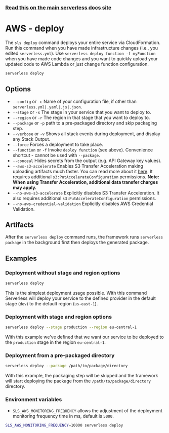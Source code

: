 <!--
title: Serverless Framework Commands - AWS Lambda - Deploy
menuText: deploy
menuOrder: 5
description: Deploy your service to the specified provider
layout: Doc
-->

<!-- DOCS-SITE-LINK:START automatically generated  -->

### [Read this on the main serverless docs site](https://www.serverless.com/framework/docs/providers/aws/cli-reference/deploy)

<!-- DOCS-SITE-LINK:END -->

# AWS - deploy

The `sls deploy` command deploys your entire service via CloudFormation. Run this command when you have made infrastructure changes (i.e., you edited `serverless.yml`). Use `serverless deploy function -f myFunction` when you have made code changes and you want to quickly upload your updated code to AWS Lambda or just change function configuration.

```bash
serverless deploy
```

## Options

- `--config` or `-c` Name of your configuration file, if other than `serverless.yml|.yaml|.js|.json`.
- `--stage` or `-s` The stage in your service that you want to deploy to.
- `--region` or `-r` The region in that stage that you want to deploy to.
- `--package` or `-p` path to a pre-packaged directory and skip packaging step.
- `--verbose` or `-v` Shows all stack events during deployment, and display any Stack Output.
- `--force` Forces a deployment to take place.
- `--function` or `-f` Invoke `deploy function` (see above). Convenience shortcut - cannot be used with `--package`.
- `--conceal` Hides secrets from the output (e.g. API Gateway key values).
- `--aws-s3-accelerate` Enables S3 Transfer Acceleration making uploading artifacts much faster. You can read more about it [here](http://docs.aws.amazon.com/AmazonS3/latest/dev/transfer-acceleration.html). It requires additional `s3:PutAccelerateConfiguration` permissions. **Note: When using Transfer Acceleration, additional data transfer charges may apply.**
- `--no-aws-s3-accelerate` Explicitly disables S3 Transfer Acceleration. It also requires additional `s3:PutAccelerateConfiguration` permissions.
- `--no-aws-credential-validation` Explicitly disables AWS Credential Validation.

## Artifacts

After the `serverless deploy` command runs, the framework runs `serverless package` in the background first then deploys the generated package.

## Examples

### Deployment without stage and region options

```bash
serverless deploy
```

This is the simplest deployment usage possible. With this command Serverless will deploy your service to the defined
provider in the default stage (`dev`) to the default region (`us-east-1`).

### Deployment with stage and region options

```bash
serverless deploy --stage production --region eu-central-1
```

With this example we've defined that we want our service to be deployed to the `production` stage in the region
`eu-central-1`.

### Deployment from a pre-packaged directory

```bash
serverless deploy --package /path/to/package/directory
```

With this example, the packaging step will be skipped and the framework will start deploying the package from the `/path/to/package/directory` directory.

### Environment variables

- `SLS_AWS_MONITORING_FREQUENCY` allows the adjustment of the deployment monitoring frequency time in ms, default is `5000`.

```bash
SLS_AWS_MONITORING_FREQUENCY=10000 serverless deploy
```
